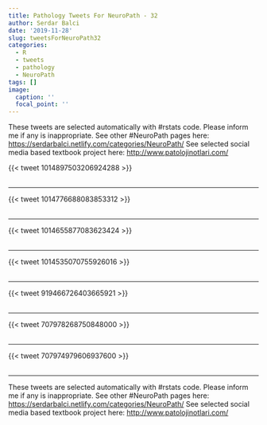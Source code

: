 ```yaml
---
title: Pathology Tweets For NeuroPath - 32
author: Serdar Balci
date: '2019-11-28'
slug: tweetsForNeuroPath32
categories:
  - R
  - tweets
  - pathology
  - NeuroPath
tags: []
image:
  caption: ''
  focal_point: ''
---
```



These tweets are selected automatically with #rstats code. Please inform me if any is inappropriate.
See other #NeuroPath pages here: https://serdarbalci.netlify.com/categories/NeuroPath/ 
See selected social media based textbook project here: http://www.patolojinotlari.com/

{{< tweet 1014897503206924288 >}}
<br>
<br>
<hr>
{{< tweet 1014776688083853312 >}}
<br>
<br>
<hr>
{{< tweet 1014655877083623424 >}}
<br>
<br>
<hr>
{{< tweet 1014535070755926016 >}}
<br>
<br>
<hr>
{{< tweet 919466726403665921 >}}
<br>
<br>
<hr>
{{< tweet 707978268750848000 >}}
<br>
<br>
<hr>
{{< tweet 707974979606937600 >}}
<br>
<br>
<hr>


These tweets are selected automatically with #rstats code. Please inform me if any is inappropriate.
See other #NeuroPath pages here: https://serdarbalci.netlify.com/categories/NeuroPath/ 
See selected social media based textbook project here: http://www.patolojinotlari.com/
